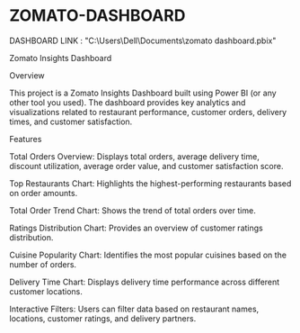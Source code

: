 # ZOMATO-DASHBOARD


DASHBOARD LINK : "C:\Users\Dell\Documents\zomato dashboard.pbix"


Zomato Insights Dashboard

Overview

This project is a Zomato Insights Dashboard built using Power BI (or any other tool you used). The dashboard provides key analytics and visualizations related to restaurant performance, customer orders, delivery times, and customer satisfaction.

Features

Total Orders Overview: Displays total orders, average delivery time, discount utilization, average order value, and customer satisfaction score.

Top Restaurants Chart: Highlights the highest-performing restaurants based on order amounts.

Total Order Trend Chart: Shows the trend of total orders over time.

Ratings Distribution Chart: Provides an overview of customer ratings distribution.

Cuisine Popularity Chart: Identifies the most popular cuisines based on the number of orders.

Delivery Time Chart: Displays delivery time performance across different customer locations.

Interactive Filters: Users can filter data based on restaurant names, locations, customer ratings, and delivery partners.

